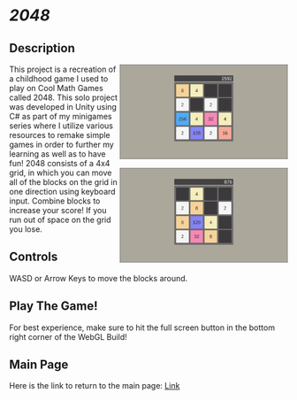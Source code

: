 # *2048*

## Description
<img align="right" width="304.128" height="171.072" src="https://github.com/SergeiBak/PersonalWebsite/blob/master/images/2048.png?raw=true">
This project is a recreation of a childhood game I used to play on Cool Math Games called 2048. This solo project was developed in Unity using C# as part of my minigames series where I utilize various resources to remake simple games in order to further my learning as well as to have fun!   













<img align="right" width="304.128" height="171.072" src="https://github.com/SergeiBak/PersonalWebsite/blob/master/images/Minigames.png?raw=true">
2048 consists of a 4x4 grid, in which you can move all of the blocks on the grid in one direction using keyboard input. Combine blocks to increase your score! If you run out of space on the grid you lose. 

## Controls
WASD or Arrow Keys to move the blocks around.

## Play The Game!
For best experience, make sure to hit the full screen button in the bottom right corner of the WebGL Build!

## Main Page
Here is the link to return to the main page: [Link](https://sergeibak.github.io/PersonalWebsite/)
